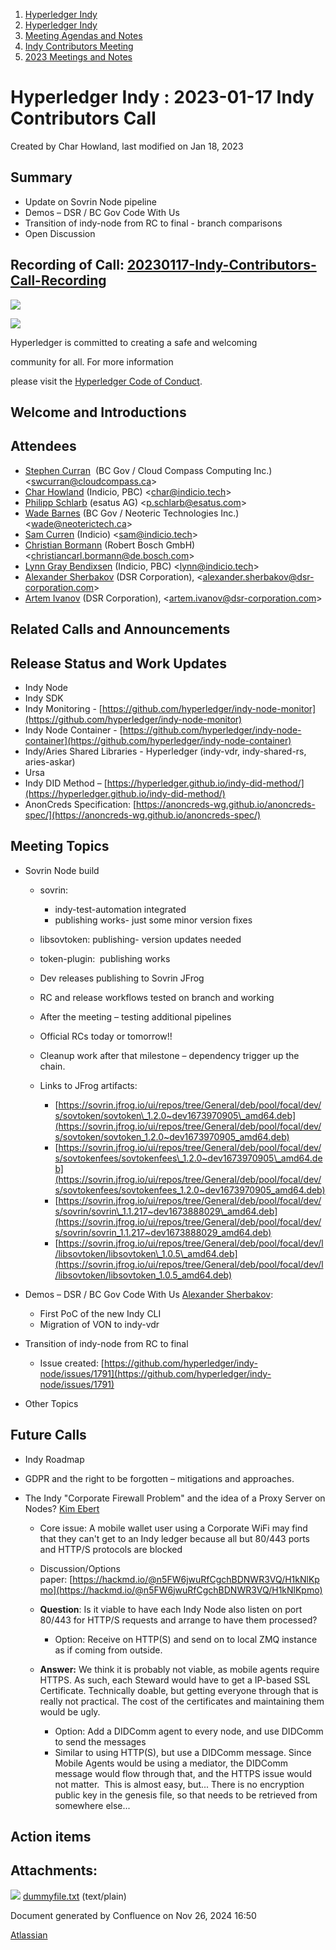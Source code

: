 1. [Hyperledger Indy](index.html)
2. [Hyperledger Indy](Hyperledger-Indy_19464194.html)
3. [Meeting Agendas and Notes](Meeting-Agendas-and-Notes_19464715.html)
4. [Indy Contributors Meeting](Indy-Contributors-Meeting_19464913.html)
5. [2023 Meetings and Notes](2023-Meetings-and-Notes_19466378.html)

# Hyperledger Indy : 2023-01-17 Indy Contributors Call

Created by Char Howland, last modified on Jan 18, 2023

## Summary

- Update on Sovrin Node pipeline
- Demos – DSR / BC Gov Code With Us
- Transition of indy-node from RC to final - branch comparisons
- Open Discussion

## Recording of Call: [20230117-Indy-Contributors-Call-Recording](https://lf-hyperledger.atlassian.net/wiki/download/attachments/19464626/20230117%20-%20Indy%20Contributors%20Call%20Recording.mp4?version=1&modificationDate=1674003878000&api=v2)

![](https://wiki.hyperledger.org/download/attachments/29034696/Antitrustnotice.png?version=1&modificationDate=1581695654000&api=v2)

![](https://wiki.hyperledger.org/download/attachments/2392771/welcome.png?version=2&modificationDate=1572450107000&api=v2)

Hyperledger is committed to creating a safe and welcoming

community for all. For more information

please visit the [Hyperledger Code of Conduct](https://lf-hyperledger.atlassian.net/wiki/spaces/HYP/pages/19595281/Hyperledger+Code+of+Conduct).

## Welcome and Introductions

## Attendees

- [Stephen Curran](https://lf-hyperledger.atlassian.net/wiki/people/557058:d676f135-ecd6-465b-b7eb-f87976bf4569?ref=confluence)  (BC Gov / Cloud Compass Computing Inc.) &lt;swcurran@cloudcompass.ca&gt;
- [Char Howland](https://lf-hyperledger.atlassian.net/wiki/people/60998bf1dafdf00068e21bae?ref=confluence) (Indicio, PBC) &lt;char@indicio.tech&gt;
- [Philipp Schlarb](https://lf-hyperledger.atlassian.net/wiki/people/712020:746f867b-3462-4658-8241-e74712f0cf6a?ref=confluence) (esatus AG) &lt;p.schlarb@esatus.com&gt;
- [Wade Barnes](https://lf-hyperledger.atlassian.net/wiki/people/70121:166ee094-a2f2-44b4-adee-5c3da3741ff8?ref=confluence) (BC Gov / Neoteric Technologies Inc.) &lt;wade@neoterictech.ca&gt;
- [Sam Curren](https://lf-hyperledger.atlassian.net/wiki/people/557058:1ed5fd92-7e42-4cab-87b1-688e48bc02c2?ref=confluence) (Indicio) &lt;sam@indicio.tech&gt;
- [Christian Bormann](https://lf-hyperledger.atlassian.net/wiki/people/712020:402bd53a-7b29-43cf-927d-955c323c7ed7?ref=confluence) (Robert Bosch GmbH) &lt;christiancarl.bormann@de.bosch.com&gt;
- [Lynn Gray Bendixsen](https://lf-hyperledger.atlassian.net/wiki/people/618ec0fbe1b3e0006978ab61?ref=confluence) (Indicio, PBC) &lt;lynn@indicio.tech&gt;
- [Alexander Sherbakov](https://lf-hyperledger.atlassian.net/wiki/people/557058:a955b109-9f8c-405c-9f96-0903d4de8c46?ref=confluence) (DSR Corporation), &lt;alexander.sherbakov@dsr-corporation.com&gt;
- [Artem Ivanov](https://lf-hyperledger.atlassian.net/wiki/people/557058:490facf1-26c6-4490-955a-53ac8ac201a5?ref=confluence) (DSR Corporation), &lt;artem.ivanov@dsr-corporation.com&gt;

## Related Calls and Announcements

## Release Status and Work Updates

- Indy Node
- Indy SDK
- Indy Monitoring - [https://github.com/hyperledger/indy-node-monitor](https://github.com/hyperledger/indy-node-monitor)
- Indy Node Container - [https://github.com/hyperledger/indy-node-container](https://github.com/hyperledger/indy-node-container)
- Indy/Aries Shared Libraries - Hyperledger (indy-vdr, indy-shared-rs, aries-askar)
- Ursa
- Indy DID Method – [https://hyperledger.github.io/indy-did-method/](https://hyperledger.github.io/indy-did-method/)
- AnonCreds Specification: [https://anoncreds-wg.github.io/anoncreds-spec/](https://anoncreds-wg.github.io/anoncreds-spec/)

## Meeting Topics

- Sovrin Node build
  
  - sovrin:
    
    - indy-test-automation integrated
    - publishing works- just some minor version fixes
  - libsovtoken: publishing- version updates needed
  - token-plugin:  publishing works
  - Dev releases publishing to Sovrin JFrog
  - RC and release workflows tested on branch and working
  - After the meeting – testing additional pipelines
  - Official RCs today or tomorrow!!
  - Cleanup work after that milestone – dependency trigger up the chain.
  - Links to JFrog artifacts:
    
    - [https://sovrin.jfrog.io/ui/repos/tree/General/deb/pool/focal/dev/s/sovtoken/sovtoken\_1.2.0~dev1673970905\_amd64.deb](https://sovrin.jfrog.io/ui/repos/tree/General/deb/pool/focal/dev/s/sovtoken/sovtoken_1.2.0~dev1673970905_amd64.deb)
    - [https://sovrin.jfrog.io/ui/repos/tree/General/deb/pool/focal/dev/s/sovtokenfees/sovtokenfees\_1.2.0~dev1673970905\_amd64.deb](https://sovrin.jfrog.io/ui/repos/tree/General/deb/pool/focal/dev/s/sovtokenfees/sovtokenfees_1.2.0~dev1673970905_amd64.deb)
    
    <!--THE END-->
    
    - [https://sovrin.jfrog.io/ui/repos/tree/General/deb/pool/focal/dev/s/sovrin/sovrin\_1.1.217~dev1673888029\_amd64.deb](https://sovrin.jfrog.io/ui/repos/tree/General/deb/pool/focal/dev/s/sovrin/sovrin_1.1.217~dev1673888029_amd64.deb)
    - [https://sovrin.jfrog.io/ui/repos/tree/General/deb/pool/focal/dev/l/libsovtoken/libsovtoken\_1.0.5\_amd64.deb](https://sovrin.jfrog.io/ui/repos/tree/General/deb/pool/focal/dev/l/libsovtoken/libsovtoken_1.0.5_amd64.deb)
- Demos – DSR / BC Gov Code With Us [Alexander Sherbakov](https://lf-hyperledger.atlassian.net/wiki/people/557058:a955b109-9f8c-405c-9f96-0903d4de8c46?ref=confluence):
  
  - First PoC of the new Indy CLI
  - Migration of VON to indy-vdr
- Transition of indy-node from RC to final
  
  - Issue created: [https://github.com/hyperledger/indy-node/issues/1791](https://github.com/hyperledger/indy-node/issues/1791)
- Other Topics

## Future Calls

- Indy Roadmap
- GDPR and the right to be forgotten – mitigations and approaches.
- The Indy "Corporate Firewall Problem" and the idea of a Proxy Server on Nodes? [Kim Ebert](https://lf-hyperledger.atlassian.net/wiki/people/5f7247c98d88b30075da15a3?ref=confluence)
  
  - Core issue: A mobile wallet user using a Corporate WiFi may find that they can't get to an Indy ledger because all but 80/443 ports and HTTP/S protocols are blocked
  - Discussion/Options paper: [https://hackmd.io/@n5FW6jwuRfCgchBDNWR3VQ/H1kNlKpmo](https://hackmd.io/@n5FW6jwuRfCgchBDNWR3VQ/H1kNlKpmo)
  - **Question**: Is it viable to have each Indy Node also listen on port 80/443 for HTTP/S requests and arrange to have them processed?
    
    - Option: Receive on HTTP(S) and send on to local ZMQ instance as if coming from outside.
  - **Answer:** We think it is probably not viable, as mobile agents require HTTPS. As such, each Steward would have to get a IP-based SSL Certificate. Technically doable, but getting everyone through that is really not practical. The cost of the certificates and maintaining them would be ugly.
    
    - Option: Add a DIDComm agent to every node, and use DIDComm to send the messages
    - Similar to using HTTP(S), but use a DIDComm message. Since Mobile Agents would be using a mediator, the DIDComm message would flow through that, and the HTTPS issue would not matter.  This is almost easy, but... There is no encryption public key in the genesis file, so that needs to be retrieved from somewhere else...

## Action items

## Attachments:

![](images/icons/bullet_blue.gif) [dummyfile.txt](attachments/19464626/19466396.txt) (text/plain)

Document generated by Confluence on Nov 26, 2024 16:50

[Atlassian](http://www.atlassian.com/)
